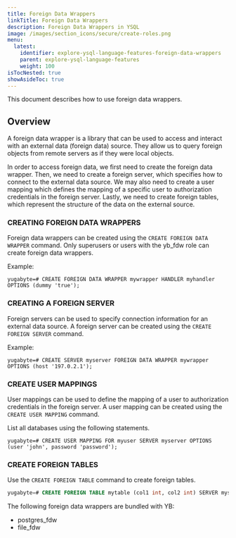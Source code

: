 ```yaml
---
title: Foreign Data Wrappers
linkTitle: Foreign Data Wrappers
description: Foreign Data Wrappers in YSQL
image: /images/section_icons/secure/create-roles.png
menu:
  latest:
    identifier: explore-ysql-language-features-foreign-data-wrappers
    parent: explore-ysql-language-features
    weight: 100
isTocNested: true
showAsideToc: true
---
```


This document describes how to use foreign data wrappers.

## Overview

A foreign data wrapper is a library that can be used to access and interact with an external data (foreign data) source. They allow us to query foreign objects from remote servers as if they were local objects. 

In order to access foreign data, we first need to create the foreign data wrapper. Then, we need to create a foreign server, which specifies how to connect to the external data source. We may also need to create a user mapping which defines the mapping of a specific user to authorization credentials in the foreign server. Lastly, we need to create foreign tables, which represent the structure of the data on the external source. 

### CREATING FOREIGN DATA WRAPPERS

Foreign data wrappers can be created using the `CREATE FOREIGN DATA WRAPPER` command.
Only superusers or users with the yb_fdw role can create foreign data wrappers.

Example:

```plpgsql
yugabyte=# CREATE FOREIGN DATA WRAPPER mywrapper HANDLER myhandler OPTIONS (dummy 'true');
```

### CREATING A FOREIGN SERVER

Foreign servers can be used to specify connection information for an external data source.
A foreign server can be created using the `CREATE FOREIGN SERVER` command.

Example:

```plpgsql
yugabyte=# CREATE SERVER myserver FOREIGN DATA WRAPPER mywrapper OPTIONS (host '197.0.2.1');
```

### CREATE USER MAPPINGS

User mappings can be used to define the mapping of a user to authorization credentials in the foreign server.
A user mapping can be created using the `CREATE USER MAPPING` command.

List all databases using the following statements.

```plpgsql
yugabyte=# CREATE USER MAPPING FOR myuser SERVER myserver OPTIONS (user 'john', password 'password');
```

### CREATE FOREIGN TABLES

Use the `CREATE FOREIGN TABLE` command to create foreign tables.

```sql
yugabyte=# CREATE FOREIGN TABLE mytable (col1 int, col2 int) SERVER myserver OPTIONS (schema 'external_schema', table 'external_table');
```


The following foreign data wrappers are bundled with YB:
- postgres_fdw
- file_fdw